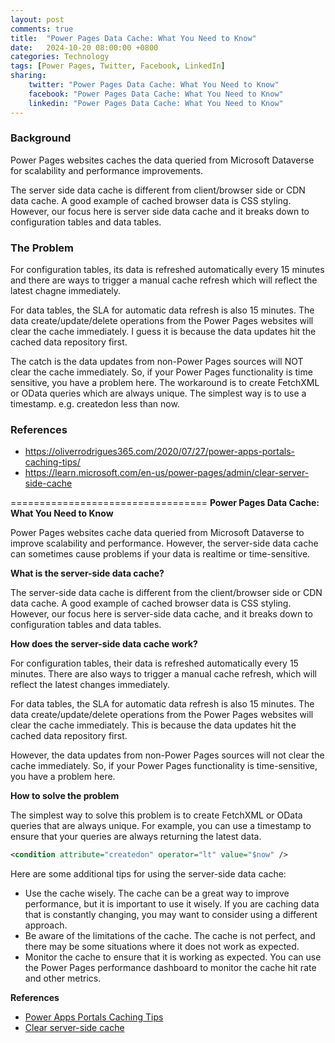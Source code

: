 ```yaml
---
layout: post
comments: true
title:  "Power Pages Data Cache: What You Need to Know"
date:   2024-10-20 08:00:00 +0800
categories: Technology
tags: [Power Pages, Twitter, Facebook, LinkedIn]
sharing:
    twitter: "Power Pages Data Cache: What You Need to Know"
    facebook: "Power Pages Data Cache: What You Need to Know"
    linkedin: "Power Pages Data Cache: What You Need to Know"
---
```


### Background
Power Pages websites caches the data queried from Microsoft Dataverse for scalability and performance improvements.

The server side data cache is different from client/browser side or CDN data cache. A good example of cached browser data is CSS styling. However, our focus here is server side data cache and it breaks down to configuration tables and data tables. 

### The Problem
For configuration tables, its data is refreshed automatically every 15 minutes and there are ways to trigger a manual cache refresh which will reflect the latest chagne immediately.

For data tables, the SLA for automatic data refresh is also 15 minutes. The data create/update/delete operations from the Power Pages websites will clear the cache immediately. I guess it is because the data updates hit the cached data repository first. 

The catch is the data updates from non-Power Pages sources will NOT clear the cache immediately. So, if your Power Pages functionality is time sensitive, you have a problem here. The workaround is to create FetchXML or OData queries which are always unique. The simplest way is to use a timestamp. e.g. createdon less than now. 

### References
* https://oliverrodrigues365.com/2020/07/27/power-apps-portals-caching-tips/
* https://learn.microsoft.com/en-us/power-pages/admin/clear-server-side-cache


==================================
**Power Pages Data Cache: What You Need to Know**

Power Pages websites cache data queried from Microsoft Dataverse to improve scalability and performance. However, the server-side data cache can sometimes cause problems if your data is realtime or time-sensitive.

**What is the server-side data cache?**

The server-side data cache is different from the client/browser side or CDN data cache. A good example of cached browser data is CSS styling. However, our focus here is server-side data cache, and it breaks down to configuration tables and data tables.

**How does the server-side data cache work?**

For configuration tables, their data is refreshed automatically every 15 minutes. There are also ways to trigger a manual cache refresh, which will reflect the latest changes immediately.

For data tables, the SLA for automatic data refresh is also 15 minutes. The data create/update/delete operations from the Power Pages websites will clear the cache immediately. This is because the data updates hit the cached data repository first.

However, the data updates from non-Power Pages sources will not clear the cache immediately. So, if your Power Pages functionality is time-sensitive, you have a problem here.

**How to solve the problem**

The simplest way to solve this problem is to create FetchXML or OData queries that are always unique. For example, you can use a timestamp to ensure that your queries are always returning the latest data.

```xml
<condition attribute="createdon" operator="lt" value="$now" />

```

Here are some additional tips for using the server-side data cache:

* Use the cache wisely. The cache can be a great way to improve performance, but it is important to use it wisely. If you are caching data that is constantly changing, you may want to consider using a different approach.
* Be aware of the limitations of the cache. The cache is not perfect, and there may be some situations where it does not work as expected.
* Monitor the cache to ensure that it is working as expected. You can use the Power Pages performance dashboard to monitor the cache hit rate and other metrics.

**References**

* [Power Apps Portals Caching Tips](https://oliverrodrigues365.com/2020/07/27/power-apps-portals-caching-tips/)
* [Clear server-side cache](https://learn.microsoft.com/en-us/power-pages/admin/clear-server-side-cache)

